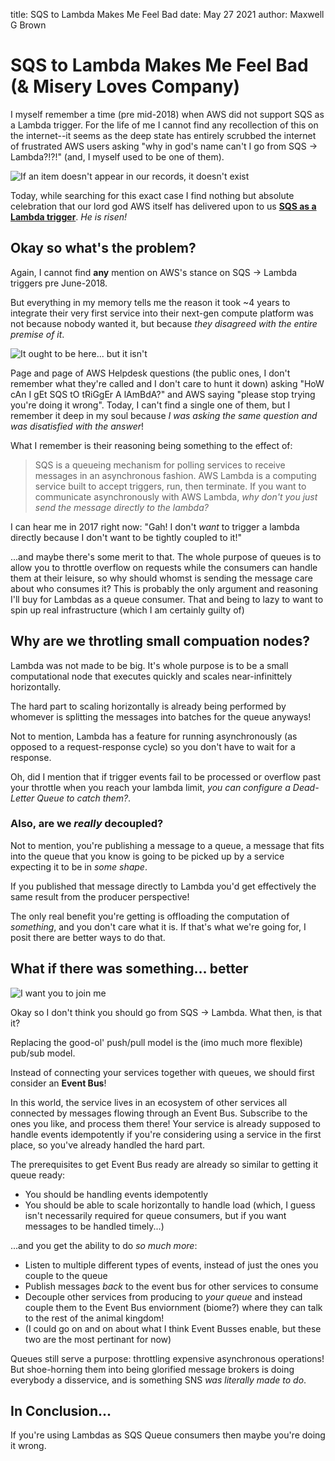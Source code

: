 title: SQS to Lambda Makes Me Feel Bad
date: May 27 2021
author: Maxwell G Brown

# SQS to Lambda Makes Me Feel Bad (& Misery Loves Company)

I myself remember a time (pre mid-2018) when AWS did not support SQS as a Lambda trigger. For the life of me I cannot find any recollection of this on the internet--it seems as the deep state has entirely scrubbed the internet of frustrated AWS users asking "why in god's name can't I go from SQS -> Lambda?!?!" (and, I myself used to be one of them).

![If an item doesn't appear in our records, it doesn't exist][not_in_the_archives]

Today, while searching for this exact case I find nothing but absolute celebration that our lord god AWS itself has delivered upon to us **[SQS as a Lambda trigger](https://aws.amazon.com/blogs/aws/aws-lambda-adds-amazon-simple-queue-service-to-supported-event-sources/)**. _He is risen!_

## Okay so what's the problem?

Again, I cannot find **any** mention on AWS's stance on SQS -> Lambda triggers pre June-2018.

But everything in my memory tells me the reason it took ~4 years to integrate their very first service into their next-gen compute platform was not because nobody wanted it, but because _they disagreed with the entire premise of it_.

![It ought to be here... but it isn't][aught_to_isnt]

Page and page of AWS Helpdesk questions (the public ones, I don't remember what they're called and I don't care to hunt it down) asking "HoW cAn I gEt SQS tO tRiGgEr A lAmBdA?" and AWS saying "please stop trying you're doing it wrong". Today, I can't find a single one of them, but I remember it deep in my soul because _I was asking the same question and was disatisfied with the answer_!

What I remember is their reasoning being something to the effect of:

> SQS is a queueing mechanism for polling services to receive messages in an asynchronous fashion.
> AWS Lambda is a computing service built to accept triggers, run, then terminate.
> If you want to communicate asynchronously with AWS Lambda, _why don't you just send the message directly to the lambda?_

I can hear me in 2017 right now: "Gah! I don't _want_ to trigger a lambda directly because I don't want to be tightly coupled to it!"

...and maybe there's some merit to that. The whole purpose of queues is to allow you to throttle overflow on requests while the consumers can handle them at their leisure, so why should whomst is sending the message care about who consumes it? This is probably the only argument and reasoning I'll buy for Lambdas as a queue consumer. That and being to lazy to want to spin up real infrastructure (which I am certainly guilty of)

## Why are we throtling small compuation nodes?

Lambda was not made to be big. It's whole purpose is to be a small computational node that executes quickly and scales near-infinittely horizontally.

The hard part to scaling horizontally is already being performed by whomever is splitting the messages into batches for the queue anyways! 

Not to mention, Lambda has a feature for running asynchronously (as opposed to a request-response cycle) so you don't have to wait for a response.

Oh, did I mention that if trigger events fail to be processed or overflow past your throttle when you reach your lambda limit, _you can configure a Dead-Letter Queue to catch them?_. 

### Also, are we _really_ decoupled?

Not to mention, you're publishing a message to a queue, a message that fits into the queue that you know is going to be picked up by a service expecting it to be in _some shape_.

If you published that message directly to Lambda you'd get effectively the same result from the producer perspective!

The only real benefit you're getting is offloading the computation of _something_, and you don't care what it is. If that's what we're going for, I posit there are better ways to do that.

## What if there was something... better

![I want you to join me][join_me]

Okay so I don't think you should go from SQS -> Lambda. What then, is that it?

Replacing the good-ol' push/pull model is the (imo much more flexible) pub/sub model.

Instead of connecting your services together with queues, we should first consider an **Event Bus**!

In this world, the service lives in an ecosystem of other services all connected by messages flowing through an Event Bus. Subscribe to the ones you like, and process them there! Your service is already supposed to handle events idempotently if you're considering using a service in the first place, so you've already handled the hard part.

The prerequisites to get Event Bus ready are already so similar to getting it queue ready:

* You should be handling events idempotently
* You should be able to scale horizontally to handle load (which, I guess isn't necessarily required for queue consumers, but if you want messages to be handled timely...)

...and you get the ability to do _so much more_:

* Listen to multiple different types of events, instead of just the ones you couple to the queue
* Publish messages _back_ to the event bus for other services to consume
* Decouple other services from producing to _your queue_ and instead couple them to the Event Bus enviornment (biome?) where they can talk to the rest of the animal kingdom!
* (I could go on and on about what I think Event Busses enable, but these two are the most pertinant for now)

Queues still serve a purpose: throttling expensive asynchronous operations! But shoe-horning them into being glorified message brokers is doing everybody a disservice, and is something SNS _was literally made to do_.

## In Conclusion...

If you're using Lambdas as SQS Queue consumers then maybe you're doing it wrong.


[not_in_the_archives]: {static}/images/not-in-the-archives.png
[aught_to_isnt]: {static}/images/aught-to-isnt.png
[join_me]: {static}/images/join-me.gif
